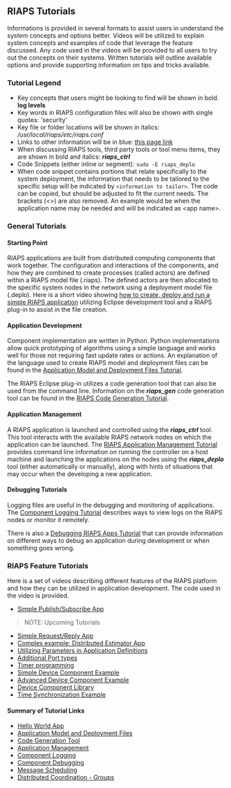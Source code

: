 ## RIAPS Tutorials

Informations is provided in several formats to assist users in understand the system concepts and options better.  Videos will be utilized to explain system concepts and examples of code that leverage the feature discussed.  Any code used in the videos will be provided to all users to try out the concepts on their systems.  Written tutorials will outline available options and provide supporting information on tips and tricks available.

### Tutorial Legend

* Key concepts that users might be looking to find will be shown in bold.  **log levels**
* Key words in RIAPS configuration files will also be shown with single quotes:  'security'
* Key file or folder locations will be shown in italics:  */usr/local/riaps/etc/riaps.conf*
* Links to other information will be in blue: [this page link](https://riaps.github.io/tutorials.html)
* When discussing RIAPS tools, third party tools or tool menu items, they are shown in bold and italics: ***riaps_ctrl***
* Code Snippets (either inline or segment):  ```sudo -E riaps_deplo```
* When code snippet contains portions that relate specifically to the system deployment, the information that needs to be tailored to the specific setup will be indicated by ```<information to tailor>```.  The code can be copied, but should be adjusted to fit the current needs.  The brackets (\<>) are also removed.  An example would be when the application name may be needed and will be indicated as \<app name>.  

### General Tutorials

#### Starting Point

RIAPS applications are built from distributed computing components that work together.  The configuration and interactions of the components, and how they are combined to create processes (called actors) are defined within a RIAPS model file (.riaps).  The defined actors are then allocated to the specific system nodes in the network using a deployment model file (.deplo).  Here is a short video showing [how to create, deploy and run a simple RIAPS application](tutorials/app-examples/hello-world.md) utilizing Eclipse development tool and a RIAPS plug-in to assist in the file creation.

#### Application Development

Component implementation are written in Python.  Python implementations allow quick prototyping of algorithms using a simple language and works well for those not requiring fast update rates or actions. An explanation of the language used to create RIAPS model and deployment files can be found in the [Application Model and Deployment Files Tutorial](tutorials/models.md).  

The RIAPS Eclipse plug-in utilizes a code generation tool that can also be used from the command line.  Information on the ***riaps_gen*** code generation tool can be found in the [RIAPS Code Generation Tutorial](https://github.com/RIAPS/riaps-pycom/tree/master/src/riaps/gen/README.md).

#### Application Management

A RIAPS application is launched and controlled using the ***riaps_ctrl*** tool.  This tool interacts with the available RIAPS network nodes on which the application can be launched.  The [RIAPS Application Management Tutorial](tutorials/launch.md) provides command line information on running the controller on a host machine and launching the applications on the nodes using the ***riaps_deplo*** tool (either automatically or manually), along with hints of situations that may occur when the developing a new application.

#### Debugging Tutorials

Logging files are useful in the debugging and monitoring of applications.  The [Component Logging Tutorial](tutorials/logging.md) describes ways to view logs on the RIAPS nodes or monitor it remotely.

There is also a [Debugging RIAPS Apps Tutorial](tutorials/debug.md) that can provide information on different ways to debug an application during development or when something goes wrong.

### RIAPS Feature Tutorials

Here is a set of videos describing different features of the RIAPS platform and how they can be utilized in application development.  The code used in the video is provided.

* [Simple Publish/Subscribe App](tutorials/app-examples/pub-sub.md)

>NOTE:  Upcoming Tutorials

* [Simple Request/Reply App](tutorials/app-examples/req-rep.md)
* [Complex example: Distributed Estimator App](tutorials/app-examples/complex-app.md)
* [Utilizing Parameters in Application Definitions](tutorials/app-examples/parameters-app.md)
* [Additional Port types](tutorials/app-examples/other-ports.md)
* [Timer programming](tutorials/app-examples/timer-app.md)
* [Simple Device Component Example](tutorials/app-examples/simple-device.md)
* [Advanced Device Component Example](tutorials/app-examples/multithread-device.md)
* [Device Component Library](tutorials/app-examples/device-library.md)
* [Time Synchronization Example](tutorials/app-examples/time-sync.md)

#### Summary of Tutorial Links

* [Hello World App](https://riaps.github.io/tutorials/app-examples/hello-world.html)
* [Application Model and Deployment Files](https://riaps.github.io/tutorials/models.html)
* [Code Generation Tool](https://github.com/RIAPS/riaps-pycom/blob/master/src/riaps/gen/README.md)
* [Application Management](https://riaps.github.io/tutorials/launch.html)
* [Component Logging](https://riaps.github.io/tutorials/logging.html)
* [Component Debugging](https://riaps.github.io/tutorials/debug.html)
* [Message Scheduling](https://riaps.github.io/tutorials/sched.html)
* [Distributed Coordination - Groups](https://riaps.github.io/tutorials/groups.html)
